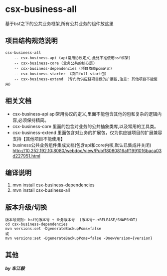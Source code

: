 # csx-business-all
基于bsf之下的公共业务框架,所有公共业务的组件放这里

## 项目结构规范说明
```
csx-business-all
    -- csx-business-api (api常用协议定义,此处不准使用bsf框架)
    -- csx-business-core (业务公共的核心层)
    -- csx-business-dependencies (项目依赖pom定义)
    -- csx-business-starter （项目full-start包）
    -- csx-business-extend （专门为供应链项目做的扩展包,注意: 其他项目不能使用）
```

## 相关文档
* csx-business-api
   api常用协议的定义,里面不能包含其他的包和复杂的逻辑内容,必须保持精简。
* csx-business-core 
   里面的包含对业务的公共抽象类库,以及常用的工具类。
* csx-business-extend
   里面包含对业务的扩展包，仅为供应链项目的扩展兼容支持【其他项目不能使用】
* business公共业务组件集成文档(包含api和core内核,默认已集成并关闭)
   http://10.252.192.10:8080/webdoc/view/Pubff8080816aff1991016baca03d227951.html

## 编译说明
1. mvn install csx-business-dependencies
2. mvn install csx-business-all

## 版本升级/切换
```
版本号规则: bsf的版本号 + 业务版本号  (版本号+-+RELEASE/SNAPSHOT)
cd csx-business-dependencies
mvn versions:set -DgenerateBackupPoms=false
或
mvn versions:set -DgenerateBackupPoms=false -DnewVersion={version}
```
    
## 其他    
 

##### by 车江毅